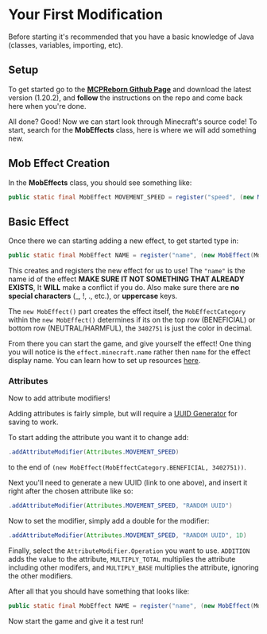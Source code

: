 <head>
<meta property="og:title" content="MCPReborn Wiki" />
<meta content="A resource to help others get around Minecraft's code." property="og:description" />
<meta property="og:type" content="website" />
<meta content="#43B581" data-react-helmet="true" name="theme-color" />
<meta property="og:url" content="https://archerv123456.github.io/MCPRWiki/" />
</head>

# Your First Modification

Before starting it's recommended that you have a basic knowledge of Java (classes, variables, importing, etc).

## Setup

To get started go to the **[MCPReborn Github Page](https://github.com/Hexeption/MCP-Reborn)** and download the latest version (1.20.2), and **follow** the instructions on the repo and come back here when you're done.

All done? Good! Now we can start look through Minecraft's source code! To start, search for the **MobEffects** class, here is where we will add something new.

## Mob Effect Creation

In the **MobEffects** class, you should see something like:
```java
public static final MobEffect MOVEMENT_SPEED = register("speed", (new MobEffect(MobEffectCategory.BENEFICIAL, 3402751)).addAttributeModifier(Attributes.MOVEMENT_SPEED, "91AEAA56-376B-4498-935B-2F7F68070635", (double)0.2F, AttributeModifier.Operation.MULTIPLY_TOTAL));
```

## Basic Effect

Once there we can starting adding a new effect, to get started type in:

```java
public static final MobEffect NAME = register("name", (new MobEffect(MobEffectCategory.BENEFICIAL, 3402751)));
```

This creates and registers the new effect for us to use! The ```"name"``` is the name id of the effect **MAKE SURE IT NOT SOMETHING THAT ALREADY EXISTS**, It **WILL** make a conflict if you do. Also make sure there are **no special characters** (_, !, ., etc.), or **uppercase** keys.

The ```new MobEffect()``` part creates the effect itself, the ```MobEffectCategory``` within the ```new MobEffect()``` determines if its on the top row (BENEFICIAL) or bottom row (NEUTRAL/HARMFUL), the ```3402751``` is just the color in decimal.

From there you can start the game, and give yourself the effect! One thing you will notice is the ```effect.minecraft.name``` rather then ```name``` for the effect display name. You can learn how to set up resources [here](../Beginner/Resources.md).

### Attributes

Now to add attribute modifiers! 

Adding attributes is fairly simple, but will require a [UUID Generator](https://www.uuidgenerator.net) for saving to work.

To start adding the attribute you want it to change add:

```java
.addAttributeModifier(Attributes.MOVEMENT_SPEED)
```

to the end of ```(new MobEffect(MobEffectCategory.BENEFICIAL, 3402751))```.

Next you'll need to generate a new UUID (link to one above), and insert it right after the chosen attribute like so:

```java
.addAttributeModifier(Attributes.MOVEMENT_SPEED, "RANDOM UUID")
```

Now to set the modifier, simply add a double for the modifier:

```java
.addAttributeModifier(Attributes.MOVEMENT_SPEED, "RANDOM UUID", 1D)
```

Finally, select the ```AttributeModifier.Operation``` you want to use. ```ADDITION``` adds the value to the attribute, ```MULTIPLY_TOTAL``` multiplies the attribute including other modifers, and ```MULTIPLY_BASE``` multiplies the attribute, ignoring the other modifiers.

After all that you should have something that looks like:

```java
public static final MobEffect NAME = register("name", (new MobEffect(MobEffectCategory.BENEFICIAL, 3402751)).addAttributeModifier(Attributes.MOVEMENT_SPEED, "RANDOM UUID", 1D, AttributeModifier.Operation.ADDITION));
```

Now start the game and give it a test run!